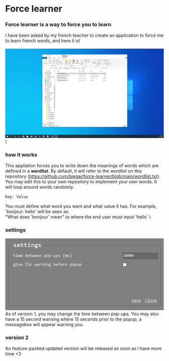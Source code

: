 # Force learner

### Force learner is a way to force you to learn
I have been asked by my french teacher to create an application to force me to learn french words, and here it is!\
\
![Example of it in action](images/example.gif)
\

### how it works
This appliation forces you to write down the meanings of words which are defined in a **wordlist**. By default, it will refer to the wordlist on this repository (https://github.com/biegaj/force-learner/blob/main/wordlist.txt). \
You may edit this to your own repository to implement your own words. It will loop around words randomly. 
```
Key: Value 
``` 
You must define what word you want and what value it has. For example, 'bonjour: hello' will be seen as:\
"What does 'bonjour' mean" to where the end user must input 'hello' \

### settings
![Example of it in action](images/settings.PNG)
\
As of version 1, you may change the time between pop-ups. You may also have a 15 second warning where 15 seconds prior to the popup, a messagebox will appear warning you.

### version 2
An feature-packed updated version will be released as soon as i have more time <3
